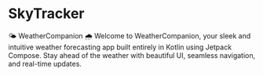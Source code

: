 # SkyTracker
🌤️ WeatherCompanion 🌧️  Welcome to WeatherCompanion, your sleek and intuitive weather forecasting app built entirely in Kotlin using Jetpack Compose. Stay ahead of the weather with beautiful UI, seamless navigation, and real-time updates.
